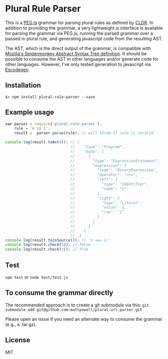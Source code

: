 Plural Rule Parser
==================

This is a [PEG.js](https://github.com/dmajda/pegjs) grammar for parsing plural rules as defined by [CLDR](http://unicode.org/cldr/trac/browser/trunk/common/supplemental/plurals.xml). In addition to providing the grammar, a very lightweight js interface is available for parsing the grammar via PEG.js, running the parsed grammar over a passed in plural rule, and generating javascript code from the resulting AST.

The AST, which is the direct output of the grammar, is compatible with [Mozilla's Spidermonkey Abstract Syntax Tree definition](https://developer.mozilla.org/en-US/docs/Mozilla/Projects/SpiderMonkey/Parser_API). It should be possible to consume the AST in other languages and/or generate code for other languages. However, I've only tested generation to javascript via [Escodegen](https://github.com/Constellation/escodegen).

Installation
-----------
```
$> npm install plural-rule-parser --save
```

Example usage
-------------

```js
var parser = require('plural-rule-parser'),
    rule = 'n is 1',
    result =  parser.parse(rule); // will throw if rule is invalid

console.log(result.toAst()); // {
                             //    "type": "Program",
                             //    "body": [
                             //      {
                             //        "type": "ExpressionStatement",
                             //        "expression": {
                             //          "type": "BinaryExpression",
                             //          "operator": "===",
                             //          "left": {
                             //            "type": "Identifier",
                             //            "name": "n"
                             //          },
                             //          "right": {
                             //            "type": "Literal",
                             //            "value": 1,
                             //            "raw": "1"
                             //          }
                             //        }
                             //      }
                             //    ]
                             //  }
console.log(result.toJsSource()); // 'n === 1;'
console.log(result.check(1)); // false
console.log(result.check(2)); // true
```

Test
-------

`npm test` or `node test/test.js`


To consume the grammar directly
-------------------------------

The recommended approach is to create a git submodule via this:
`git submodule add git@github.com:mattpowell/plural-url-parser.git`

Please open an issue if you need an alternate way to consume the grammar (e.g., a .tar.gz).


License
-------
MIT
